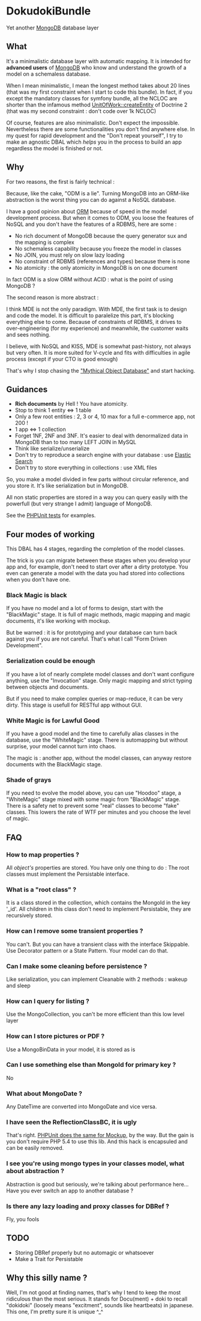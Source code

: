 # DokudokiBundle

Yet another [MongoDB][*2] database layer

## What

It's a minimalistic database layer with automatic mapping.
It is intended for **advanced users** of [MongoDB][*2]
who know and understand the growth of a model on a schemaless database.

When I mean minimalistic, I mean the longest method takes about 20 lines
(that was my first constraint when I start to code this bundle). 
In fact, if you except the mandatory classes for symfony bundle, all
the NCLOC are shorter than the infamous method [UnitOfWork::createEntity][*1] 
of Doctrine 2 (that was my second constraint : don't code over 1k NCLOC)

Of course, features are also minimalistic. Don't expect the impossible. Nevertheless
there are some functionalities you don't find anywhere else. 
In my quest for rapid development
and the "Don't repeat yourself", I try to make an agnostic DBAL which *helps*
you in the process to build an app regardless the model is finished or not.

## Why

For two reasons, the first is fairly technical :

Because, like the cake, "ODM is a lie". Turning MongoDB into an ORM-like
abstraction is the worst thing you can do against a NoSQL database.

I have a good opinion about [ORM][*5]
because of speed in the model development process.
But when it comes to ODM, you loose the features of NoSQL and you don't have
the features of a RDBMS, here are some :

 * No rich document of MongoDB because the query generator sux and the mapping is complex
 * No schemaless capability because you freeze the model in classes
 * No JOIN, you must rely on slow lazy loading
 * No constraint of RDBMS (references and types) because there is none
 * No atomicity : the only atomicity in MongoDB is on one document

In fact ODM is a slow ORM without ACID : what is the point of using MongoDB ?

The second reason is more abstract :

I think MDE is not the only paradigm. With MDE, the first task is to design and
code the model. It is difficult to paralelize this part, it's blocking everything
else to come. Because of constraints of RDBMS, it drives to over-engineering
(for my experience) and meanwhile, the customer waits and sees nothing.

I believe, with NoSQL and KISS, MDE is somewhat past-history, not always but very often.
It is more suited for V-cycle and fits with difficulties in agile process (except
if your CTO is good enough)

That's why I stop chasing the ["Mythical Object Database"][*3] and start hacking.

## Guidances

 * **Rich documents** by Hell ! You have atomicity.
 * Stop to think 1 entity <=> 1 table
 * Only a few root entities : 2, 3 or 4, 10 max for a full e-commerce app, not 200 !
 * 1 app <=> 1 collection
 * Forget 1NF, 2NF and 3NF. It's easier to deal with denormalized data in
   MongoDB than to too many LEFT JOIN in MySQL
 * Think like serialize/unserialize
 * Don't try to reproduce a search engine with your database : use [Elastic Search][*7]
 * Don't try to store everything in collections : use XML files

So, you make a model divided in few parts without circular reference,
and you store it. It's like serialization but in MongoDB.

All non static properties are stored in a way you can query easily with the
powerfull (but very strange I admit) language of MongoDB.

See the [PHPUnit tests][*11] for examples.

## Four modes of working

This DBAL has 4 stages, regarding the completion of the model classes.

The trick is you can migrate between these stages when you develop your app
and, for example, don't need to start over after a dirty prototype. You even
can generate a model with the data you had stored into collections
when you don't have one.

### Black Magic is black
If you have no model and a lot of forms to design, start with the "BlackMagic" stage.
It is full of magic methods, magic mapping and magic documents, 
it's like working with mockup. 

But be warned :
it is for prototyping and your database can turn back against you
if you are not careful. That's what I call "Form Driven Development".

### Serialization could be enough
If you have a lot of nearly complete model classes and don't want configure anything,
use the "Invocation" stage. Only magic mapping and strict typing between objects
and documents. 

But if you need to make complex queries or map-reduce, it can be
very dirty. This stage is usefull for RESTful app without GUI.

### White Magic is for Lawful Good
If you have a good model and the time to carefully alias classes in the database,
use the "WhiteMagic" stage. There is automapping but without surprise, your model cannot
turn into chaos. 

The magic is : another app, without the model classes, can anyway
restore documents with the BlackMagic stage.

### Shade of grays
If you need to evolve the model above, you can use "Hoodoo" stage, a
"WhiteMagic" stage mixed with some magic from "BlackMagic" stage. There is a
safety net to prevent some "real" classes to become "fake" classes. This lowers
the rate of WTF per minutes and you choose the level of magic.

## FAQ

### How to map properties ?
All *object's* properties are stored. You have only one thing to do :
The root classes must implement the Persistable interface.

### What is a "root class" ?
It is a class stored in the collection, which contains the MongoId in the key '_id'.
All children in this class don't need to implement Persistable, they are
recursively stored.

### How can I remove some transient properties ?
You can't. But you can have a transient class with the interface Skippable.
Use Decorator pattern or a State Pattern. Your model can do that.

### Can I make some cleaning before persistence ?
Like serialization, you can implement Cleanable with 2 methods : wakeup and sleep

### How can I query for listing ?
Use the MongoCollection, you can't be more efficient than this low level layer

### How can I store pictures or PDF ?
Use a MongoBinData in your model, it is stored as is

### Can I use something else than MongoId for primary key ?
No

### What about MongoDate ?
Any DateTime are converted into MongoDate and vice versa.

### I have seen the ReflectionClassBC, it is ugly
That's right. [PHPUnit does the same for Mockup][*4], by the way.
But the gain is you don't require PHP 5.4 to use
this lib. And this hack is encapsuled and can be easily removed.

### I see you're using mongo types in your classes model, what about abstraction ?
Abstraction is good but seriously, we're talking about performance here...
Have you ever switch an app to another database ?

### Is there any lazy loading and proxy classes for DBRef ?
Fly, you fools

## TODO

 * Storing DBRef properly but no automagic or whatsoever
 * Make a Trait for Persistable

## Why this silly name ?
Well, I'm not good at finding names, that's why I tend to keep the most ridiculous
than the most serious. It stands for Docu(ment) + doki to recall
"dokidoki" (loosely means "excitment", sounds like heartbeats) in japanese.
This one, I'm pretty sure it is unique ^_^

[*1]: https://github.com/doctrine/doctrine2/blob/master/lib/Doctrine/ORM/UnitOfWork.php#L2446
[*2]: http://www.mongodb.org/
[*3]: http://en.wikipedia.org/wiki/Object_database
[*4]: https://github.com/sebastianbergmann/phpunit-mock-objects/blob/1.1.1/PHPUnit/Framework/MockObject/Generator.php#L232
[*5]: http://en.wikipedia.org/wiki/Object-relational_mapping
[*7]: http://www.elasticsearch.org/
[*8]: http://www.mongodb.org/
[*10]: http://en.wikipedia.org/wiki/Keep_it_simple_stupid
[*11]: https://github.com/Trismegiste/DokudokiBundle/blob/master/Tests/Persistence/RepositoryTest.php#L43